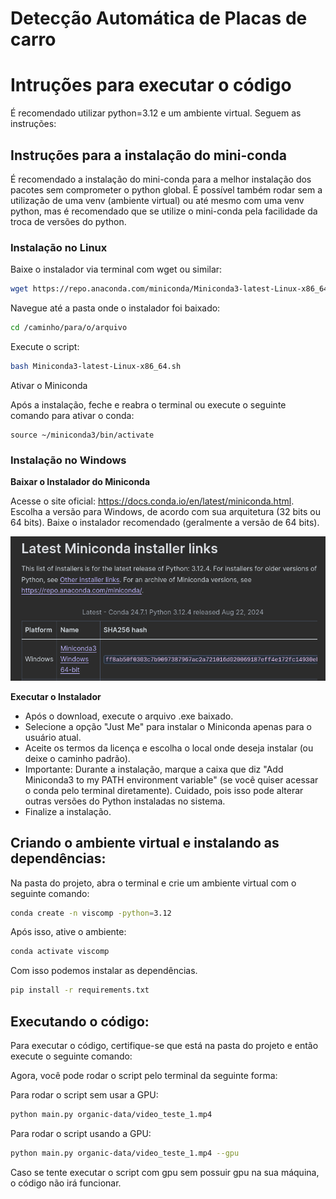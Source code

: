 # Detecção Automática de Placas de carro

# Intruções para executar o código

É recomendado utilizar python=3.12 e um ambiente virtual. Seguem as instruções:

## Instruções para a instalação do mini-conda

É recomendado a instalação do mini-conda para a melhor instalação dos pacotes sem comprometer o python global. É possível também rodar sem a utilização de uma venv (ambiente virtual) ou até mesmo com uma venv python, mas é recomendado que se utilize o mini-conda pela facilidade da troca de versões do python.

### Instalação no Linux

Baixe o instalador via terminal com wget ou similar:
```sh
wget https://repo.anaconda.com/miniconda/Miniconda3-latest-Linux-x86_64.sh
```

Navegue até a pasta onde o instalador foi baixado:

```sh
cd /caminho/para/o/arquivo
```

Execute o script:
```sh
bash Miniconda3-latest-Linux-x86_64.sh
```

Ativar o Miniconda

Após a instalação, feche e reabra o terminal ou execute o seguinte comando para ativar o conda:
```
source ~/miniconda3/bin/activate
```

### Instalação no Windows


**Baixar o Instalador do Miniconda**

Acesse o site oficial: https://docs.conda.io/en/latest/miniconda.html.
Escolha a versão para Windows, de acordo com sua arquitetura (32 bits ou 64 bits).
Baixe o instalador recomendado (geralmente a versão de 64 bits).

![O link para o mini-conda é este acima](resources/windows.png)


**Executar o Instalador**

- Após o download, execute o arquivo .exe baixado.
- Selecione a opção "Just Me" para instalar o Miniconda apenas para o usuário atual.
- Aceite os termos da licença e escolha o local onde deseja instalar (ou deixe o caminho padrão).
- Importante: Durante a instalação, marque a caixa que diz "Add Miniconda3 to my PATH environment variable" (se você quiser acessar o conda pelo terminal diretamente). Cuidado, pois isso pode alterar outras versões do Python instaladas no sistema.
- Finalize a instalação.


## Criando o ambiente virtual e instalando as dependências:

Na pasta do projeto, abra o terminal e crie um ambiente virtual com o seguinte comando:

```sh
conda create -n viscomp -python=3.12
```
Após isso, ative o ambiente:

```sh
conda activate viscomp
```

Com isso podemos instalar as dependências.

```sh
pip install -r requirements.txt
```

## Executando o código:

Para executar o código, certifique-se que está na pasta do projeto e então execute o seguinte comando:

Agora, você pode rodar o script pelo terminal da seguinte forma:

Para rodar o script sem usar a GPU:

```bash
python main.py organic-data/video_teste_1.mp4
```

Para rodar o script usando a GPU:

```sh
python main.py organic-data/video_teste_1.mp4 --gpu
```

Caso se tente executar o script com gpu sem possuir gpu na sua máquina, o código não irá funcionar.